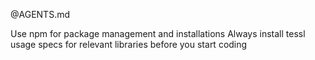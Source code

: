
@AGENTS.md

Use npm for package management and installations
Always install tessl usage specs for relevant libraries before you start coding

